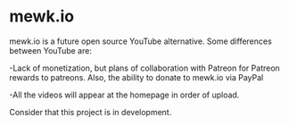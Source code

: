 # mewk.io
mewk.io is a future open source YouTube alternative. Some differences between YouTube are:

-Lack of monetization, but plans of collaboration with Patreon for Patreon rewards to patreons. Also, the ability to donate to mewk.io via PayPal

-All the videos will appear at the homepage in order of upload.

Consider that this project is in development.
